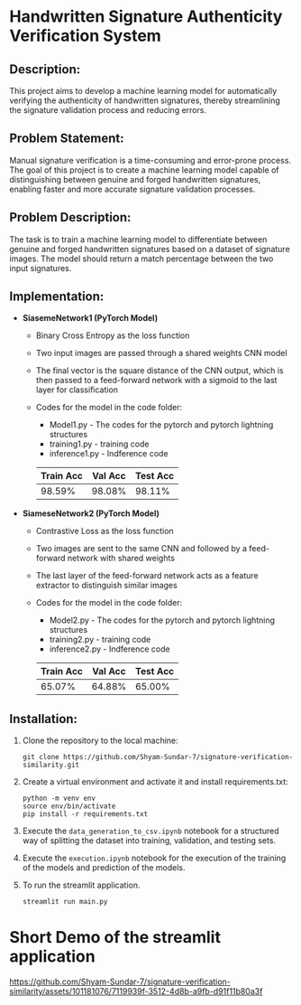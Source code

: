 # Handwritten Signature Authenticity Verification System

## Description:
This project aims to develop a machine learning model for automatically verifying the authenticity of handwritten signatures, thereby streamlining the signature validation process and reducing errors.

## Problem Statement:
Manual signature verification is a time-consuming and error-prone process. The goal of this project is to create a machine learning model capable of distinguishing between genuine and forged handwritten signatures, enabling faster and more accurate signature validation processes.

## Problem Description:
The task is to train a machine learning model to differentiate between genuine and forged handwritten signatures based on a dataset of signature images. The model should return a match percentage between the two input signatures.

## Implementation:
- **SiasemeNetwork1 (PyTorch Model)**
  - Binary Cross Entropy as the loss function
  - Two input images are passed through a shared weights CNN model
  - The final vector is the square distance of the CNN output, which is then passed to a feed-forward network with a sigmoid to the last layer for classification
  - Codes for the model in the code folder:
    - Model1.py - The codes for the pytorch and pytorch lightning structures
    - training1.py - training code
    - inference1.py - Indference code

    | Train Acc | Val Acc | Test Acc |
    |---|---|---|
    | 98.59%  | 98.08%  | 98.11%  |



- **SiameseNetwork2 (PyTorch Model)**
  - Contrastive Loss as the loss function
  - Two images are sent to the same CNN and followed by a feed-forward network with shared weights
  - The last layer of the feed-forward network acts as a feature extractor to distinguish similar images
  - Codes for the model in the code folder:
    - Model2.py - The codes for the pytorch and pytorch lightning structures
    - training2.py - training code
    - inference2.py - Indference code
    
    | Train Acc | Val Acc | Test Acc |
    |---|---|---|
     65.07%  | 64.88%  | 65.00%  | 



## Installation:

1. Clone the repository to the local machine: 
    ``` 
    git clone https://github.com/Shyam-Sundar-7/signature-verification-similarity.git
    ```

2. Create a virtual environment and activate it and install requirements.txt:
    ```
    python -m venv env
    source env/bin/activate
    pip install -r requirements.txt
    ```


3. Execute the `data_generation_to_csv.ipynb` notebook for a structured way of splitting the dataset into training, validation, and testing sets.

4. Execute the `execution.ipynb` notebook for the execution of the training of the models and prediction of the models.

5. To run the streamlit application.
    ```
    streamlit run main.py
    ```

# Short Demo of the streamlit application


https://github.com/Shyam-Sundar-7/signature-verification-similarity/assets/101181076/7119939f-3512-4d8b-a9fb-d91f11b80a3f

